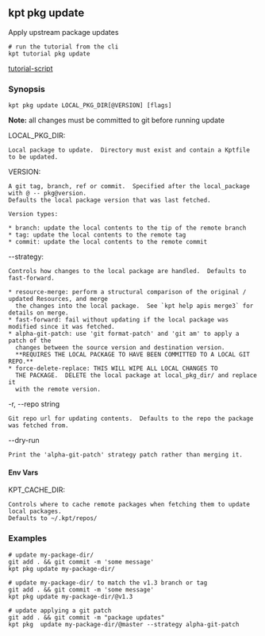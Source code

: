 ## kpt pkg update

Apply upstream package updates

<link rel="stylesheet" type="text/css" href="/kpt/gifs/asciinema-player.css" />
<asciinema-player src="/kpt/gifs/pkg-update.cast" speed="1" theme="solarized-dark" cols="100" rows="26" font-size="medium" idle-time-limit="1"></asciinema-player>
<script src="/kpt/gifs/asciinema-player.js"></script>

    # run the tutorial from the cli
    kpt tutorial pkg update

[tutorial-script]

### Synopsis

    kpt pkg update LOCAL_PKG_DIR[@VERSION] [flags]


  **Note:** all changes must be committed to git before running update

  LOCAL_PKG_DIR:

    Local package to update.  Directory must exist and contain a Kptfile to be updated.

  VERSION:

  	A git tag, branch, ref or commit.  Specified after the local_package with @ -- pkg@version.
    Defaults the local package version that was last fetched.

	Version types:

    * branch: update the local contents to the tip of the remote branch
    * tag: update the local contents to the remote tag
    * commit: update the local contents to the remote commit

  --strategy:

    Controls how changes to the local package are handled.  Defaults to fast-forward.

    * resource-merge: perform a structural comparison of the original / updated Resources, and merge
	  the changes into the local package.  See `kpt help apis merge3` for details on merge.
    * fast-forward: fail without updating if the local package was modified since it was fetched.
    * alpha-git-patch: use 'git format-patch' and 'git am' to apply a patch of the
      changes between the source version and destination version.
      **REQUIRES THE LOCAL PACKAGE TO HAVE BEEN COMMITTED TO A LOCAL GIT REPO.**
    * force-delete-replace: THIS WILL WIPE ALL LOCAL CHANGES TO
      THE PACKAGE.  DELETE the local package at local_pkg_dir/ and replace it
      with the remote version.

  -r, --repo string

    Git repo url for updating contents.  Defaults to the repo the package was fetched from.

  --dry-run

    Print the 'alpha-git-patch' strategy patch rather than merging it.

#### Env Vars

  KPT_CACHE_DIR:

    Controls where to cache remote packages when fetching them to update local packages.
    Defaults to ~/.kpt/repos/

### Examples

    # update my-package-dir/
    git add . && git commit -m 'some message'
    kpt pkg update my-package-dir/

    # update my-package-dir/ to match the v1.3 branch or tag
    git add . && git commit -m 'some message'
    kpt pkg update my-package-dir/@v1.3

    # update applying a git patch
    git add . && git commit -m "package updates"
    kpt pkg  update my-package-dir/@master --strategy alpha-git-patch

###

[tutorial-script]: ../gifs/pkg-update.sh
